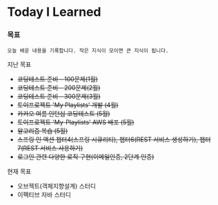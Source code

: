 # Today I Learned

### 목표

`오늘 배운 내용을 기록합니다. 작은 지식이 모이면 큰 지식이 됩니다.`



지난 목표
- <del> 코딩테스트 준비 - 100문제(1월)
- <del> 코딩테스트 준비 - 200문제(2월)
- <del> 코딩테스트 준비 - 300문제(3월)
- <del> 토이프로젝트 'My Playlists' 개발 (4월)
- <del> 카카오 여름 인턴십 코딩테스트 (5월)
- <del> 토이프로젝트 'My-Playlists' AWS 배포 (5월)
- <del> 알고리즘 복습 (5월)
- <del> 스프링 인 액션 챕터4(스프링 시큐리티), 챕터6(REST 서비스 생성하기), 챕터7(REST 서비스 사용하기)
- <del> 로그인 관련 다양한 로직 구현(이메일인증, 2단계 인증)

현재 목표
- 오브젝트(객체지향설계) 스터디
- 이펙티브 자바 스터디


